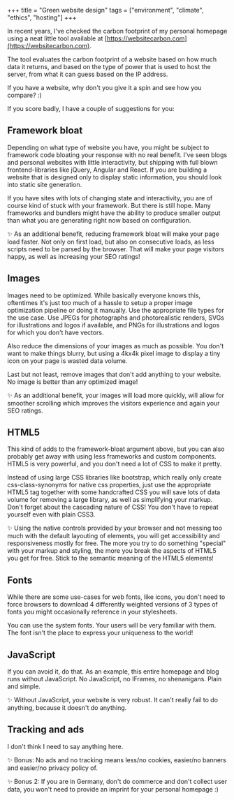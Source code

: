 +++
title = "Green website design"
tags = ["environment", "climate", "ethics", "hosting"]
+++

In recent years, I've checked the carbon footprint of my personal homepage using a neat little tool available at [https://websitecarbon.com](https://websitecarbon.com).

The tool evaluates the carbon footprint of a website based on how much data it returns, and based on the type of power that is used to host the server, from what it can guess based on the IP address.

If you have a website, why don't you give it a spin and see how you compare? :)

If you score badly, I have a couple of suggestions for you:

## Framework bloat

Depending on what type of website you have, you might be subject to framework code bloating your response with no real benefit. I've seen blogs and personal websites with little interactivity, but shipping with full blown frontend-libraries like jQuery, Angular and React. If you are building a website that is designed only to display static information, you should look into static site generation.

If you have sites with lots of changing state and interactivity, you are of course kind of stuck with your framework. But there is still hope. Many frameworks and bundlers might have the ability to produce smaller output than what you are generating right now based on configuration.

✨ As an additional benefit, reducing framework bloat will make your page load faster. Not only on first load, but also on consecutive loads, as less scripts need to be parsed by the browser. That will make your page visitors happy, as well as increasing your SEO ratings!

## Images

Images need to be optimized. While basically everyone knows this, oftentimes it's just too much of a hassle to setup a proper image optimization pipeline or doing it manually. Use the appropriate file types for the use case. Use JPEGs for photographs and photorealistic renders, SVGs for illustrations and logos if available, and PNGs for illustrations and logos for which you don't have vectors.

Also reduce the dimensions of your images as much as possible. You don't want to make things blurry, but using a 4kx4k pixel image to display a tiny icon on your page is wasted data volume.

Last but not least, remove images that don't add anything to your website. No image is better than any optimized image!

✨ As an additional benefit, your images will load more quickly, will allow for smoother scrolling which improves the visitors experience and again your SEO ratings.

## HTML5

This kind of adds to the framework-bloat argument above, but you can also probably get away with using less frameworks and custom components. HTML5 is very powerful, and you don't need a lot of CSS to make it pretty.

Instead of using large CSS libraries like bootstrap, which really only create css-class-synonyms for native css properties, just use the appropriate HTML5 tag together with some handcrafted CSS you will save lots of data volume for removing a large library, as well as simplifying your markup. Don't forget about the cascading nature of CSS! You don't have to repeat yourself even with plain CSS3.

✨ Using the native controls provided by your browser and not messing too much with the default layouting of elements, you will get accessibility and responsiveness mostly for free. The more you try to do something "special" with your markup and styling, the more you break the aspects of HTML5 you get for free. Stick to the semantic meaning of the HTML5 elements!

## Fonts

While there are some use-cases for web fonts, like icons, you don't need to force browsers to download 4 differently weighted versions of 3 types of fonts you might occasionally reference in your stylesheets.

You can use the system fonts. Your users will be very familiar with them. The font isn't the place to express your uniqueness to the world!

## JavaScript

If you can avoid it, do that. As an example, this entire homepage and blog runs without JavaScript. No JavaScript, no IFrames, no shenanigans. Plain and simple.

✨ Without JavaScript, your website is very robust. It can't really fail to do anything, because it doesn't do anything.

## Tracking and ads

I don't think I need to say anything here.

✨ Bonus: No ads and no tracking means less/no cookies, easier/no banners and easier/no privacy policy of.

✨ Bonus 2: If you are in Germany, don't do commerce and don't collect user data, you won't need to provide an imprint for your personal homepage :)
